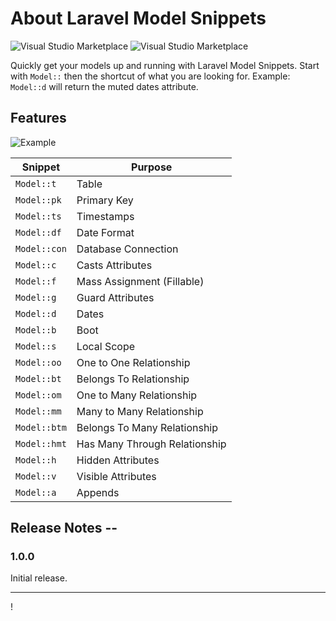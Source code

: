 # About Laravel Model Snippets

![Visual Studio Marketplace](https://img.shields.io/vscode-marketplace/d/ahinkle.laravel-model-snippets.svg) ![Visual Studio Marketplace](https://img.shields.io/vscode-marketplace/v/ahinkle.laravel-model-snippets.svg)


Quickly get your models up and running with Laravel Model Snippets. Start with `Model::` then the shortcut of what you are looking for. Example: `Model::d` will return the muted dates attribute.

## Features
![Example](images/example.gif)

| Snippet                      | Purpose                       |
| ---------------------------- | ----------------------------- |
| `Model::t`                   | Table                         |
| `Model::pk`                  | Primary Key                   |
| `Model::ts`                  | Timestamps                    |
| `Model::df`                  | Date Format                   |
| `Model::con`                 | Database Connection           |
| `Model::c`                   | Casts Attributes              |
| `Model::f`                   | Mass Assignment (Fillable)    |
| `Model::g`                   | Guard Attributes              |
| `Model::d`                   | Dates                         |
| `Model::b`                   | Boot                          |
| `Model::s`                   | Local Scope                   |
| `Model::oo`                  | One to One Relationship       |
| `Model::bt`                  | Belongs To Relationship       |
| `Model::om`                  | One to Many Relationship      |
| `Model::mm`                  | Many to Many Relationship     |
| `Model::btm`                 | Belongs To Many Relationship  |
| `Model::hmt`                 | Has Many Through Relationship |
| `Model::h`                   | Hidden Attributes             |
| `Model::v`                   | Visible Attributes            |
| `Model::a`                   | Appends                       |

## Release Notes --
### 1.0.0
Initial release.

-----------------------------------------------------------------------------------------------------------

!
